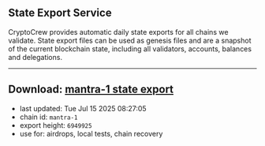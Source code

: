## State Export Service
CryptoCrew provides automatic daily state exports for all chains we validate. State export files can be used as genesis files and are a snapshot of the current blockchain state, including all validators, accounts, balances and delegations.

---
**Download: [mantra-1 state export](https://dl-eu2.ccvalidators.com/SERVICE/mantrachain/mantra-1_export_6949925.json)**
---

- last updated: Tue Jul 15 2025 08:27:05
- chain id: `mantra-1`
- export height: `6949925`
- use for: airdrops, local tests, chain recovery
